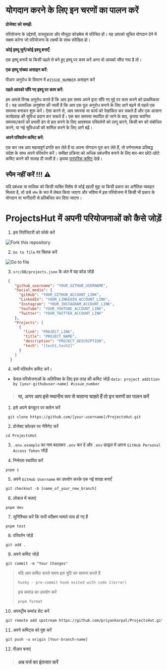 # योगदान करने के लिए इन चरणों का पालन करें

**प्रोजेक्ट को समझें:**

परियोजना के उद्देश्यों, वास्तुकला और मौजूदा कोडबेस से परिचित हों। यह आपको सूचित योगदान देने में सक्षम करेगा जो परियोजना के लक्ष्यों के साथ संरेखित हो।

**कोई इश्यू चुनें/कोई इश्यू बनाएँ:**

एक इश्यू बनायें या किसी पहले से बने हुए इश्यू पर काम करें अगर वो आपको सौंपा गया है तो। 

**एक इश्यू संख्या असाइन करें:**

पीआर अनुरोध के विवरण में `#ISSUE_NUMBER` असाइन करें

**पहले आपको सौंपे गए इश्यू पर काम करें:**

हम आपसे विनम्र अनुरोध करते हैं कि आप इस समय अपने द्वारा सौंपे गए मुद्दे पर काम करने को प्राथमिकता दें। यह अत्यधिक अनुशंसा की जाती है कि आप एक पुल अनुरोध बनाने के लिए आगे बढ़ने से पहले एक समस्या बनाकर शुरू करें। ऐसा करने से, आप समस्या या कार्य को रेखांकित कर सकते हैं और एक आसान कार्यप्रवाह की सुविधा प्रदान कर सकते हैं। एक बार समस्या स्थापित हो जाने के बाद, कृपया चयनित समस्या/कार्य को प्रभावी ढंग से हल करने के लिए आवश्यक परिवर्तनों को लागू करने, किसी बग को संबोधित करने, या नई सुविधाओं को शामिल करने के लिए आगे बढ़ें।

**अपने परिवर्तन कमिट करें:**

एक बार जब आप महत्वपूर्ण प्रगति कर लेते हैं या अपना योगदान पूरा कर लेते हैं, तो वर्णनात्मक प्रतिबद्ध संदेश के साथ अपने परिवर्तन करें। समीक्षा प्रक्रिया को अधिक प्रबंधनीय बनाने के लिए बार-बार छोटे-छोटे कमिट करने की सलाह दी जाती है। कृपया [पारंपरिक कमिट](https://www.conventionalcommits.org/en/v1.0.0/) देखें।

## स्पैम नहीं करें !!! ⚠

यदि प्रबंधक या मालिक को किसी व्यक्ति विशेष से कोई खाली मुद्दा या किसी प्रकार का अनैतिक व्यवहार मिलता है, तो उसे `स्पैम` के रूप में लेबल किया जाएगा और भविष्य में इस परियोजना में किसी भी प्रकार के योगदान या भागीदारी से प्रतिबंधित कर दिया जाएगा।

# ProjectsHut में अपनी परियोजनाओं को कैसे जोड़ें

1. इस रिपॉजिटरी को फोर्क करें

![Fork this repository](https://user-images.githubusercontent.com/88102392/226444075-7d7d28b5-8d88-459a-bb82-38a3f64aaf28.png)

2. `Go to file` पर क्लिक करें

![Go to file](https://user-images.githubusercontent.com/88102392/226444608-12a2abb9-436c-4843-8893-49029cb4c033.png)

3. `src/DB/projects.json` के अंत में यह कोड जोड़ें

```json
 {
    "github_username": "YOUR_GITHUB_USERNAME",
    "Social_media": {
      "gitHub": "YOUR_GITHUB_ACCOUNT_LINK",
      "LinkedIn": "YOUR_LINKEDIN_ACCOUNT_LINK",
      "Instagram": "YOUR_INSTAGRAM_ACCOUNT_LINK",
      "YouTube": "YOUR_YOUTUBE_ACCOUNT_LINK",
      "Twitter": "YOUR_TWITTER_ACCOUNT_LINK"
    },
    "Projects": [ 
      {
        "link": "PROJECT_LINK",
        "title": "PROJECT_NAME",
        "description": "PROJECT_DESCRIPTION",
        "tech": "[tech1,tech2]" 
      }     
    ]
  }
```


4. सभी परिवर्तन कमिट करें।

- केवल परियोजनाओं के अतिरिक्त के लिए इस तरह की कमिट जोड़ें `data: project addition by [your-githubuser-name] #issue_number`

> ### या, अगर आप इसे स्थानीय रूप से चलाना चाहते हैं तो इन चरणों का पालन करें


1. इसे अपने कंप्यूटर पर क्लोन करें

```
 git clone https://github.com/[your-username]/ProjectsHut.git
```

2. प्रोजेक्ट फ़ोल्डर पर नेविगेट करें

```
cd ProjectsHut
```

3. `.env.example` का नाम बदलकर `.env` कर दें  और `.env` फ़ाइल में अपना `GitHub Personal Access Token` जोड़ें 

4. निर्भरता स्थापित करें

```
pnpm i
```

5. अपने `GitHub Username` का उपयोग करके एक नई शाखा बनाएँ

```diff
git checkout -b [name_of_your_new_branch]
```

6. लोकल में चलाएं

```
pnpm dev
```

7. सुनिश्चित करें कि सभी परीक्षण मामले पास हो गए हैं

```
pnpm test
```

8. परिवर्तन जोड़ें

```diff
git add .
```

9. अपने कमिट जोड़ें

```diff
git commit -m "Your Changes"
```

> यदि आप कमिट करते समय इस त्रुटि का सामना करते हैं
> 
>  ```diff
>  husky - pre-commit hook exited with code 1(error)
>  ```
>  
> इस कमांड का उपयोग करें
> ```diff
> pnpm format
> ```

10. अपस्ट्रीम कमांड सेट करें

```diff
git remote add upstream https://github.com/priyankarpal/ProjectsHut.git
```

11. अपने कमिट्स को पुश करें

```diff
git push -u origin [Your-branch-name]
```

12. पीआर बनाएं

> ### अब मर्ज का इंतजार करें
